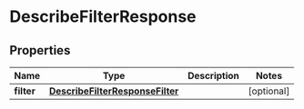 

# DescribeFilterResponse


## Properties

| Name | Type | Description | Notes |
|------------ | ------------- | ------------- | -------------|
|**filter** | [**DescribeFilterResponseFilter**](DescribeFilterResponseFilter.md) |  |  [optional] |



